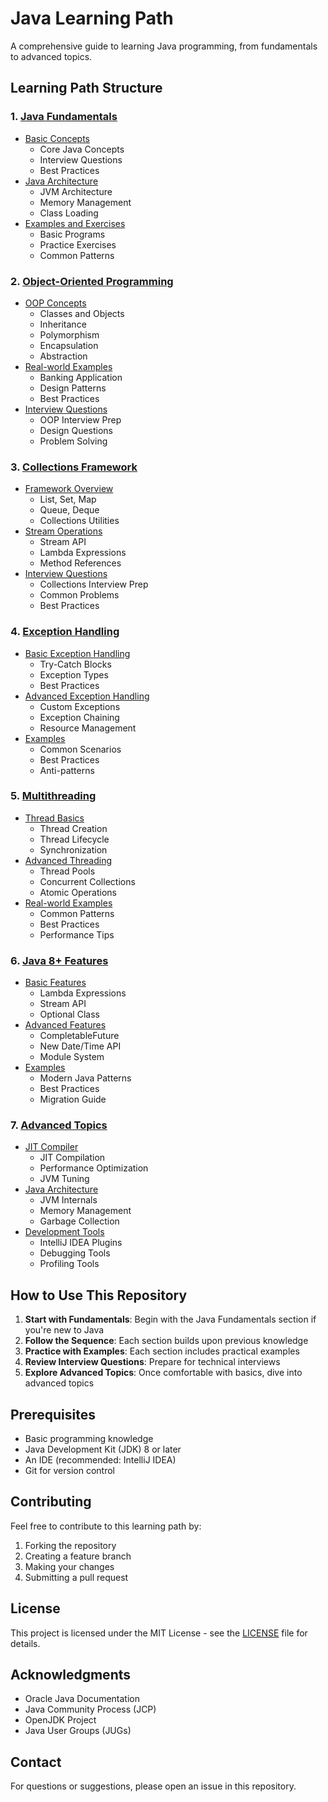 # Java Learning Path

A comprehensive guide to learning Java programming, from fundamentals to advanced topics.

## Learning Path Structure

### 1. [Java Fundamentals](01_java_fundamentals/README.md)
- [Basic Concepts](01_java_fundamentals/basics/)
  - Core Java Concepts
  - Interview Questions
  - Best Practices
- [Java Architecture](01_java_fundamentals/architecture/)
  - JVM Architecture
  - Memory Management
  - Class Loading
- [Examples and Exercises](01_java_fundamentals/examples/)
  - Basic Programs
  - Practice Exercises
  - Common Patterns

### 2. [Object-Oriented Programming](02_object_oriented/README.md)
- [OOP Concepts](02_object_oriented/concepts/)
  - Classes and Objects
  - Inheritance
  - Polymorphism
  - Encapsulation
  - Abstraction
- [Real-world Examples](02_object_oriented/examples/)
  - Banking Application
  - Design Patterns
  - Best Practices
- [Interview Questions](02_object_oriented/interview/)
  - OOP Interview Prep
  - Design Questions
  - Problem Solving

### 3. [Collections Framework](03_collections/README.md)
- [Framework Overview](03_collections/framework/)
  - List, Set, Map
  - Queue, Deque
  - Collections Utilities
- [Stream Operations](03_collections/operations/)
  - Stream API
  - Lambda Expressions
  - Method References
- [Interview Questions](03_collections/interview/)
  - Collections Interview Prep
  - Common Problems
  - Best Practices

### 4. [Exception Handling](04_exceptions/README.md)
- [Basic Exception Handling](04_exceptions/basics/)
  - Try-Catch Blocks
  - Exception Types
  - Best Practices
- [Advanced Exception Handling](04_exceptions/advanced/)
  - Custom Exceptions
  - Exception Chaining
  - Resource Management
- [Examples](04_exceptions/examples/)
  - Common Scenarios
  - Best Practices
  - Anti-patterns

### 5. [Multithreading](05_multithreading/README.md)
- [Thread Basics](05_multithreading/basics/)
  - Thread Creation
  - Thread Lifecycle
  - Synchronization
- [Advanced Threading](05_multithreading/advanced/)
  - Thread Pools
  - Concurrent Collections
  - Atomic Operations
- [Real-world Examples](05_multithreading/examples/)
  - Common Patterns
  - Best Practices
  - Performance Tips

### 6. [Java 8+ Features](06_java8_features/README.md)
- [Basic Features](06_java8_features/basics/)
  - Lambda Expressions
  - Stream API
  - Optional Class
- [Advanced Features](06_java8_features/advanced/)
  - CompletableFuture
  - New Date/Time API
  - Module System
- [Examples](06_java8_features/examples/)
  - Modern Java Patterns
  - Best Practices
  - Migration Guide

### 7. [Advanced Topics](07_advanced_topics/README.md)
- [JIT Compiler](07_advanced_topics/jit/)
  - JIT Compilation
  - Performance Optimization
  - JVM Tuning
- [Java Architecture](07_advanced_topics/architecture/)
  - JVM Internals
  - Memory Management
  - Garbage Collection
- [Development Tools](07_advanced_topics/plugins/)
  - IntelliJ IDEA Plugins
  - Debugging Tools
  - Profiling Tools

## How to Use This Repository

1. **Start with Fundamentals**: Begin with the Java Fundamentals section if you're new to Java
2. **Follow the Sequence**: Each section builds upon previous knowledge
3. **Practice with Examples**: Each section includes practical examples
4. **Review Interview Questions**: Prepare for technical interviews
5. **Explore Advanced Topics**: Once comfortable with basics, dive into advanced topics

## Prerequisites

- Basic programming knowledge
- Java Development Kit (JDK) 8 or later
- An IDE (recommended: IntelliJ IDEA)
- Git for version control

## Contributing

Feel free to contribute to this learning path by:
1. Forking the repository
2. Creating a feature branch
3. Making your changes
4. Submitting a pull request

## License

This project is licensed under the MIT License - see the [LICENSE](LICENSE) file for details.

## Acknowledgments

- Oracle Java Documentation
- Java Community Process (JCP)
- OpenJDK Project
- Java User Groups (JUGs)

## Contact

For questions or suggestions, please open an issue in this repository. 